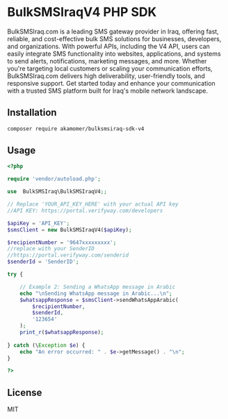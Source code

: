 # BulkSMSIraqV4 PHP SDK

BulkSMSIraq.com is a leading SMS gateway provider in Iraq, offering fast, reliable, and cost-effective bulk SMS solutions for businesses, developers, and organizations. With powerful APIs, including the V4 API, users can easily integrate SMS functionality into websites, applications, and systems to send alerts, notifications, marketing messages, and more. Whether you're targeting local customers or scaling your communication efforts, BulkSMSIraq.com delivers high deliverability, user-friendly tools, and responsive support. Get started today and enhance your communication with a trusted SMS platform built for Iraq's mobile network landscape.

## Installation

```bash
composer require akamomer/bulksmsiraq-sdk-v4
```

## Usage

```php
<?php

require 'vendor/autoload.php';

use  BulkSMSIraq\BulkSMSIraqV4;;

// Replace 'YOUR_API_KEY_HERE' with your actual API key
//API KEY: https://portal.verifyway.com/developers

$apiKey = 'API_KEY';
$smsClient = new BulkSMSIraqV4($apiKey);

$recipientNumber = '9647xxxxxxxxx';
//replace with your SenderID
//https://portal.verifyway.com/senderid
$senderId = 'SenderID';

try {

    // Example 2: Sending a WhatsApp message in Arabic
    echo "\nSending WhatsApp message in Arabic...\n";
    $whatsappResponse = $smsClient->sendWhatsAppArabic(
        $recipientNumber,
        $senderId,
        '123654'
    );
    print_r($whatsappResponse);
   
} catch (\Exception $e) {
    echo "An error occurred: " . $e->getMessage() . "\n";
}

?>
```

## License

MIT

